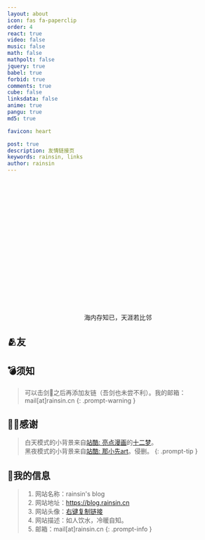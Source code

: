 ```yaml
---
layout: about
icon: fas fa-paperclip
order: 4
react: true
video: false
music: false
math: false
mathpolt: false
jquery: true
babel: true
forbid: true
comments: true
cube: false
linksdata: false
anime: true
pangu: true
md5: true

favicon: heart

post: true
description: 友情链接页
keywords: rainsin, links
author: rainsin
---
```


<link rel="stylesheet" href="/assets/links/links-min.css"/>

<main id="shrink-card">
  <div class="c-glitch" style="border-radius: 12px;;aspect-ratio: 1 / .6;background-image: url('https://pan.rainsin.cn:2000/d/blog/img/friend/friend.png'),url('https://mypan.hk.cpolar.io/d/blog/img/friend/friend.png');">
    <div class="c-glitch__img" style="background-image: url('https://pan.rainsin.cn:2000/d/blog/img/friend/friend.png'),url('https://mypan.hk.cpolar.io/d/blog/img/friend/friend.png');"></div>
    <div class="c-glitch__img" style="background-image: url('https://pan.rainsin.cn:2000/d/blog/img/friend/friend.png'),url('https://mypan.hk.cpolar.io/d/blog/img/friend/friend.png');"></div>
    <div class="c-glitch__img" style="background-image: url('https://pan.rainsin.cn:2000/d/blog/img/friend/friend.png'),url('https://mypan.hk.cpolar.io/d/blog/img/friend/friend.png');"></div>
    <div class="c-glitch__img" style="background-image: url('https://pan.rainsin.cn:2000/d/blog/img/friend/friend.png'),url('https://mypan.hk.cpolar.io/d/blog/img/friend/friend.png');"></div>
    <div class="c-glitch__img" style="background-image: url('https://pan.rainsin.cn:2000/d/blog/img/friend/friend.png'),url('https://mypan.hk.cpolar.io/d/blog/img/friend/friend.png');"></div>
  </div>
  <div style="text-align: center;color: var(--text-color);">
    海内存知已，天涯若比邻
  </div>
</main>

## 🫂友

<div id="links-box"></div>

## 💣须知

> 可以击剑🤺之后再添加友链（吾剑也未尝不利）。我的邮箱：mail[at]rainsin.cn
{: .prompt-warning }

## 🫶🏻感谢

> 白天模式的小背景来自[站酷: 亮点漫画](https://abenben.zcool.com.cn/)的[十二梦](https://www.zcool.com.cn/work/ZNjA0MDg3Ng==.html)。<br/>
> 黑夜模式的小背景来自[站酷: 那小先art](https://www.zcool.com.cn/u/18496248)。侵删。
{: .prompt-tip }

## 🔗我的信息

> 1. 网站名称：rainsin's blog
> 2. 网站地址：https://blog.rainsin.cn
> 3. 网站头像：[右键复制链接](https://dlink.host/1drv/aHR0cHM6Ly8xZHJ2Lm1zL2kvcyFBb2VyMmNVNVNsT0ZoX0pMWUVkY1dXQjNvSEFuREE_ZT1FekMwdXQ.webp)
> 4. 网站描述：如人饮水，冷暖自知。
> 5. 邮箱：mail[at]rainsin.cn
{: .prompt-info }

<script type="text/babel"  data-type="module" src="/assets/links/links.js"></script>